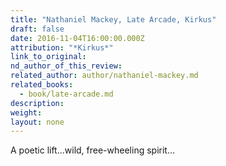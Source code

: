 ```yaml
---
title: "Nathaniel Mackey, Late Arcade, Kirkus"
draft: false
date: 2016-11-04T16:00:00.000Z
attribution: "*Kirkus*"
link_to_original:
nd_author_of_this_review:
related_author: author/nathaniel-mackey.md
related_books:
  - book/late-arcade.md
description:
weight:
layout: none
---
```

A poetic lift...wild, free-wheeling spirit…

